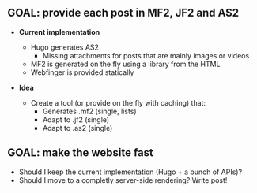 ## GOAL: provide each post in MF2, JF2 and AS2

- **Current implementation**
  - Hugo generates AS2
    - Missing attachments for posts that are mainly images or videos
  - MF2 is generated on the fly using a library from the HTML
  - Webfinger is provided statically

- **Idea**
  - Create a tool (or provide on the fly with caching) that:
    - Generates .mf2 (single, lists)
    - Adapt to .jf2 (single)
    - Adapt to .as2 (single)

## GOAL: make the website fast

- Should I keep the current implementation (Hugo + a bunch of APIs)?
- Should I move to a completly server-side rendering? Write post!
